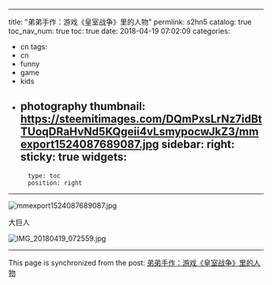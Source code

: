 
---
title: "弟弟手作：游戏《皇室战争》里的人物"
permlink: s2hn5
catalog: true
toc_nav_num: true
toc: true
date: 2018-04-19 07:02:09
categories:
- cn
tags:
- cn
- funny
- game
- kids
- photography
thumbnail: https://steemitimages.com/DQmPxsLrNz7idBtTUoqDRaHvNd5KQgeii4vLsmypocwJkZ3/mmexport1524087689087.jpg
sidebar:
    right:
        sticky: true
widgets:
    -
        type: toc
        position: right
---


![mmexport1524087689087.jpg](https://steemitimages.com/DQmPxsLrNz7idBtTUoqDRaHvNd5KQgeii4vLsmypocwJkZ3/mmexport1524087689087.jpg)

大巨人

![IMG_20180419_072559.jpg](https://steemitimages.com/DQmTFnTFSsYBMwe4DbkVeTY3CgCBNK2YuBDBUqxZ2fEvuiB/IMG_20180419_072559.jpg)

- - -

This page is synchronized from the post: [弟弟手作：游戏《皇室战争》里的人物](https://steemit.com/@andrewma/s2hn5)
